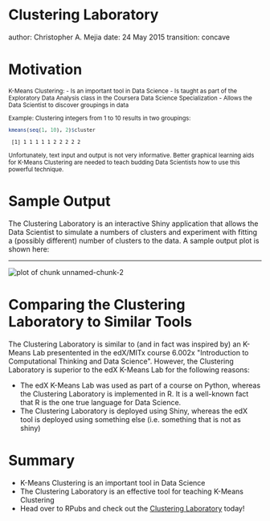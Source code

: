 Clustering Laboratory
========================================================
author: Christopher A. Mejia
date: 24 May 2015
transition: concave

Motivation
========================================================

<small>
K-Means Clustering:
- Is an important tool in Data Science
- Is taught as part of the Exploratory Data Analysis class in the Coursera Data Science Specialization
- Allows the Data Scientist to discover groupings in data
 
Example: Clustering integers from 1 to 10 results in two groupings:


```r
kmeans(seq(1, 10), 2)$cluster
```

```
 [1] 1 1 1 1 1 2 2 2 2 2
```
Unfortunately, text input and output is not very informative.
Better graphical learning aids for K-Means Clustering are needed to teach budding Data Scientists how to use this powerful technique.
</small>

Sample Output
========================================================

The Clustering Laboratory is an interactive Shiny application that allows the Data Scientist to simulate a numbers of clusters and experiment with fitting a (possibly different) number of clusters to the data.  A sample output plot is shown here:

***

![plot of chunk unnamed-chunk-2](clustering_lab-figure/unnamed-chunk-2-1.png) 

Comparing the Clustering Laboratory to Similar Tools
========================================================

The Clustering Laboratory is similar to (and in fact was inspired by) an K-Means Lab presentented in the edX/MITx course 6.002x "Introduction to Computational Thinking and Data Science".  However, the Clustering Laboratory is superior to the edX K-Means Lab for the following reasons:

- The edX K-Means Lab was used as part of a course on Python, whereas the Clustering Laboratory is implemented in R.  It is a well-known fact that R is the one true language for Data Science.
- The Clustering Laboratory is deployed using Shiny, whereas the edX tool is deployed using something else (i.e. something that is not as shiny)

Summary
========================================================

- K-Means Clustering is an important tool in Data Science
- The Clustering Laboratory is an effective tool for teaching K-Means Clustering
- Head over to RPubs and check out the [Clustering Laboratory](http://example.com) today!
